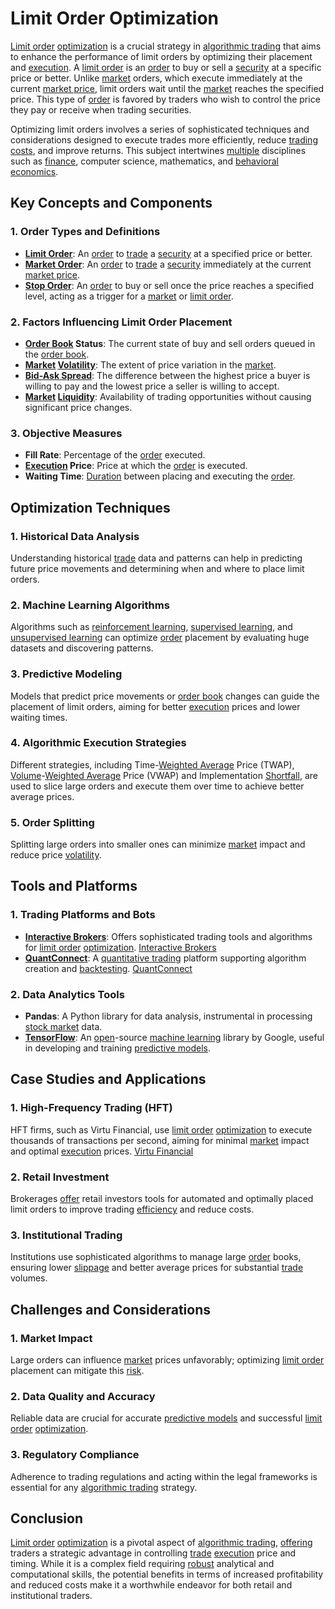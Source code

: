 # Limit Order Optimization

[Limit order](../l/limit_order.md) [optimization](../o/optimization.md) is a crucial strategy in [algorithmic trading](../a/algorithmic_trading.md) that aims to enhance the performance of limit orders by optimizing their placement and [execution](../e/execution.md). A [limit order](../l/limit_order.md) is an [order](../o/order.md) to buy or sell a [security](../s/security.md) at a specific price or better. Unlike [market](../m/market.md) orders, which execute immediately at the current [market price](../m/market_price.md), limit orders wait until the [market](../m/market.md) reaches the specified price. This type of [order](../o/order.md) is favored by traders who wish to control the price they pay or receive when trading securities. 

Optimizing limit orders involves a series of sophisticated techniques and considerations designed to execute trades more efficiently, reduce [trading costs](../t/trading_costs.md), and improve returns. This subject intertwines [multiple](../m/multiple.md) disciplines such as [finance](../f/finance.md), computer science, mathematics, and [behavioral economics](../b/behavioral_economics.md).

## Key Concepts and Components

### 1. Order Types and Definitions
   - **[Limit Order](../l/limit_order.md)**: An [order](../o/order.md) to [trade](../t/trade.md) a [security](../s/security.md) at a specified price or better.
   - **[Market Order](../m/market_order.md)**: An [order](../o/order.md) to [trade](../t/trade.md) a [security](../s/security.md) immediately at the current [market price](../m/market_price.md).
   - **[Stop Order](../s/stop_order.md)**: An [order](../o/order.md) to buy or sell once the price reaches a specified level, acting as a trigger for a [market](../m/market.md) or [limit order](../l/limit_order.md).

### 2. Factors Influencing Limit Order Placement
   - **[Order Book](../o/order_book.md) Status**: The current state of buy and sell orders queued in the [order book](../o/order_book.md).
   - **[Market](../m/market.md) [Volatility](../v/volatility.md)**: The extent of price variation in the [market](../m/market.md).
   - **[Bid-Ask Spread](../b/bid-ask_spread.md)**: The difference between the highest price a buyer is willing to pay and the lowest price a seller is willing to accept.
   - **[Market](../m/market.md) [Liquidity](../l/liquidity.md)**: Availability of trading opportunities without causing significant price changes.

### 3. Objective Measures
   - **Fill Rate**: Percentage of the [order](../o/order.md) executed.
   - **[Execution](../e/execution.md) Price**: Price at which the [order](../o/order.md) is executed.
   - **Waiting Time**: [Duration](../d/duration.md) between placing and executing the [order](../o/order.md).

## Optimization Techniques

### 1. Historical Data Analysis
   Understanding historical [trade](../t/trade.md) data and patterns can help in predicting future price movements and determining when and where to place limit orders.

### 2. Machine Learning Algorithms
   Algorithms such as [reinforcement learning](../r/reinforcement_learning.md), [supervised learning](../s/supervised_learning.md), and [unsupervised learning](../u/unsupervised_learning.md) can optimize [order](../o/order.md) placement by evaluating huge datasets and discovering patterns.

### 3. Predictive Modeling
   Models that predict price movements or [order book](../o/order_book.md) changes can guide the placement of limit orders, aiming for better [execution](../e/execution.md) prices and lower waiting times.

### 4. Algorithmic Execution Strategies
   Different strategies, including Time-[Weighted Average](../w/weighted_average.md) Price (TWAP), [Volume](../v/volume.md)-[Weighted Average](../w/weighted_average.md) Price (VWAP) and Implementation [Shortfall](../s/shortfall.md), are used to slice large orders and execute them over time to achieve better average prices.

### 5. Order Splitting
   Splitting large orders into smaller ones can minimize [market](../m/market.md) impact and reduce price [volatility](../v/volatility.md).

## Tools and Platforms

### 1. Trading Platforms and Bots
   - **[Interactive Brokers](../i/interactive_brokers.md)**: Offers sophisticated trading tools and algorithms for [limit order](../l/limit_order.md) [optimization](../o/optimization.md). [Interactive Brokers](https://www.interactivebrokers.com/)
   - **[QuantConnect](../q/quantconnect.md)**: A [quantitative trading](../q/quantitative_trading.md) platform supporting algorithm creation and [backtesting](../b/backtesting.md). [QuantConnect](https://www.quantconnect.com/)

### 2. Data Analytics Tools
   - **Pandas**: A Python library for data analysis, instrumental in processing [stock market](../s/stock_market.md) data.
   - **[TensorFlow](../t/tensorflow.md)**: An [open](../o/open.md)-source [machine learning](../m/machine_learning.md) library by Google, useful in developing and training [predictive models](../p/predictive_models_in_trading.md).

## Case Studies and Applications

### 1. High-Frequency Trading (HFT)
   HFT firms, such as Virtu Financial, use [limit order](../l/limit_order.md) [optimization](../o/optimization.md) to execute thousands of transactions per second, aiming for minimal [market](../m/market.md) impact and optimal [execution](../e/execution.md) prices. [Virtu Financial](https://www.virtu.com/)

### 2. Retail Investment
   Brokerages [offer](../o/offer.md) retail investors tools for automated and optimally placed limit orders to improve trading [efficiency](../e/efficiency.md) and reduce costs.

### 3. Institutional Trading
   Institutions use sophisticated algorithms to manage large [order](../o/order.md) books, ensuring lower [slippage](../s/slippage.md) and better average prices for substantial [trade](../t/trade.md) volumes.

## Challenges and Considerations

### 1. Market Impact
   Large orders can influence [market](../m/market.md) prices unfavorably; optimizing [limit order](../l/limit_order.md) placement can mitigate this [risk](../r/risk.md).

### 2. Data Quality and Accuracy
   Reliable data are crucial for accurate [predictive models](../p/predictive_models_in_trading.md) and successful [limit order](../l/limit_order.md) [optimization](../o/optimization.md).

### 3. Regulatory Compliance
   Adherence to trading regulations and acting within the legal frameworks is essential for any [algorithmic trading](../a/algorithmic_trading.md) strategy.

## Conclusion

[Limit order](../l/limit_order.md) [optimization](../o/optimization.md) is a pivotal aspect of [algorithmic trading](../a/algorithmic_trading.md), [offering](../o/offering.md) traders a strategic advantage in controlling [trade](../t/trade.md) [execution](../e/execution.md) price and timing. While it is a complex field requiring [robust](../r/robust.md) analytical and computational skills, the potential benefits in terms of increased profitability and reduced costs make it a worthwhile endeavor for both retail and institutional traders.
